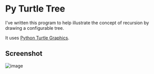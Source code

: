 # Py Turtle Tree

I've written this program to help illustrate the concept of recursion by drawing a configurable tree.

It uses [Python Turtle Graphics](https://docs.python.org/3/library/turtle.html#).

## Screenshot

![image](https://github.com/clupasq/py-turtle-tree/assets/845200/cc9c7e02-1487-4b55-b610-fcbd11cef891)
